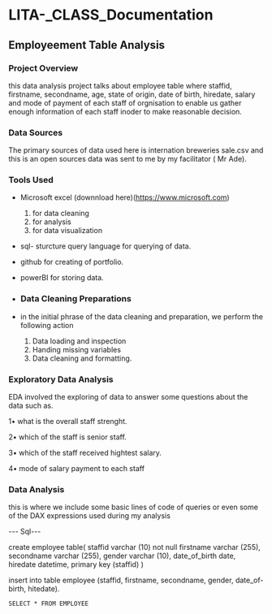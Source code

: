 # LITA-_CLASS_Documentation

## Employeement Table Analysis

### Project Overview
this data analysis project talks about employee table where staffid, firstname, secondname, age, state of origin, date of birth, hiredate, salary and mode of payment of each staff of orgnisation to enable us gather enough information of each staff inoder to make reasonable decision.

### Data Sources
The primary sources of data used here is internation breweries sale.csv and this is an open sources data was sent to me by my facilitator ( Mr Ade).

### Tools Used
- Microsoft excel (downnload here)(https://www.microsoft.com)
  1. for data cleaning
  2. for analysis
  3. for data visualization
- sql- sturcture query language for querying of data.
- github for creating of portfolio.
- powerBI for storing data.

- ### Data Cleaning Preparations
- in the initial phrase of the data cleaning and preparation, we perform the following action
  1. Data loading and inspection
  2. Handing missing variables
  3. Data cleaning and formatting.

 ### Exploratory Data Analysis
 EDA involved the exploring of  data to answer some questions about the data such as.
 
1• what is the overall staff strenght.

2• which of the staff is senior staff.

3• which of the staff received hightest salary.

4• mode of salary payment to each staff
        
  ### Data Analysis
   this is where we include some basic lines of code of queries or even some of the DAX expressions used during my analysis

   --- Sql---
   
   create employee table(
   staffid varchar (10) not null
   firstname varchar (255),
   secondname varchar (255),
   gender varchar (10),
   date_of_birth date,
   hiredate datetime,
   primary key (staffid)
   )
   
   insert into table employee (staffid, firstname, secondname, gender, date_of-birth, hitedate).
   
    SELECT * FROM EMPLOYEE
      
        
